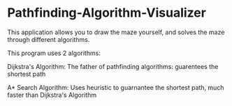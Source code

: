 # Pathfinding-Algorithm-Visualizer



This application allows you to draw the maze yourself, and solves the maze through different algorithms.

This program uses 2 algorithms:

Dijkstra's Algorithm: The father of pathfinding algorithms: guarentees the shortest path

A* Search Algorithm: Uses heuristic to guarnantee the shortest path, much faster than Dijkstra's Algorithm
